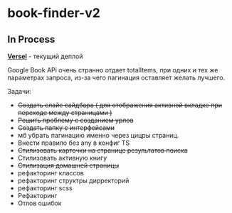 # book-finder-v2
## In Process

[**Versel**](https://book-finder-v2-5rgusiuku-k1ntsugi1.vercel.app/) - текущий деплой

Google Book APi очень странно отдает totalItems, при одних и тех же параметрах запроса, из-за чего пагинация оставляет желать лучшего.

Задачи: 
  - ~~Создать слайс сайдбара ( для отображения активной вкладке при переходе между страницами )~~
  - ~~Решить проблему с созданием урлов~~
  - ~~Создать папку с интерфейсами~~
  - мб убрать пагинацию именно через цицры страниц.
  - Внести правило без any в конфиг TS
  - ~~Стилизовать карточки на странице результатов поиска~~
  - Стилизовать активную книгу
  - ~~Стилизация домашней страницы~~
  - рефакторинг классов
  - рефакторинг структры дирректорий
  - рефакторинг scss
  - Рефакторинг
  - Отлов ошибок
